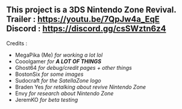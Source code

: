 This project is a 3DS Nintendo Zone Revival.  
Trailer : https://youtu.be/7QpJw4a_EqE  
Discord : https://discord.gg/csSWztn6z4  
-------------------------------
Credits : 
* MegaPika (Me) *for working a lot lol*
* Cooolgamer *for __A LOT OF THINGS__*
* Ghost64 *for debug/credit pages + other things*
* BostonSix *for some images*
* Sudocraft *for the SatellaZone logo*
* Braden Yes *for retalking about revive Nintendo Zone*
* Envy *for research about Nintendo Zone*
* JeremKO *for beta testing*
